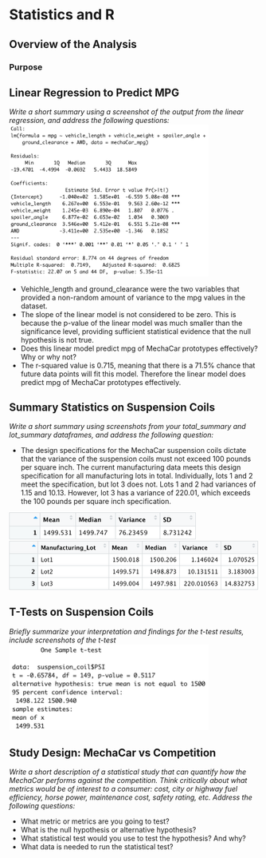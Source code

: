 # Statistics and R

## Overview of the Analysis
### Purpose


## Linear Regression to Predict MPG
*Write a short summary using a screenshot of the output from the linear regression, and address the following questions:* <br>
<kbd> <img src='https://github.com/npantfoerder/mechaCar-statistical-analysis/blob/master/Images/linear_regression.png' width=400> </kbd>
- Vehichle_length and ground_clearance were the two variables that provided a non-random amount of variance to the mpg values in the dataset.
- The slope of the linear model is not considered to be zero. This is because the p-value of the linear model was much smaller than the significance level, providing sufficient statistical evidence that the null hypothesis is not true.
- Does this linear model predict mpg of MechaCar prototypes effectively? Why or why not?
- The r-squared value is 0.715, meaning that there is a 71.5% chance that future data points will fit this model. Therefore the linear model does predict mpg of MechaCar prototypes effectively. 

## Summary Statistics on Suspension Coils
*Write a short summary using screenshots from your total_summary and lot_summary dataframes, and address the following question:* 
- The design specifications for the MechaCar suspension coils dictate that the variance of the suspension coils must not exceed 100 pounds per square inch. The current manufacturing data meets this design specification for all manufacturing lots in total. Individually, lots 1 and 2 meet the specification, but lot 3 does not. Lots 1 and 2 had variances of 1.15 and 10.13. However, lot 3 has a variance of 220.01, which exceeds the 100 pounds per square inch specification.
<img src='https://github.com/npantfoerder/mechaCar-statistical-analysis/blob/master/Images/total_summary.png' width=375> 
<br>
<img src='https://github.com/npantfoerder/mechaCar-statistical-analysis/blob/master/Images/lot_summary.png' width=500>

## T-Tests on Suspension Coils
*Briefly summarize your interpretation and findings for the t-test results, include screenshots of the t-test* <br>
<kbd> <img src='https://github.com/npantfoerder/mechaCar-statistical-analysis/blob/master/Images/t_test.png' width=400> </kbd>

## Study Design: MechaCar vs Competition
*Write a short description of a statistical study that can quantify how the MechaCar performs against the competition. Think critically about what metrics would be of interest to a consumer: cost, city or highway fuel efficiency, horse power, maintenance cost, safety rating, etc. Address the following questions:*
- What metric or metrics are you going to test?
- What is the null hypothesis or alternative hypothesis?
- What statistical test would you use to test the hypothesis? And why?
- What data is needed to run the statistical test?

